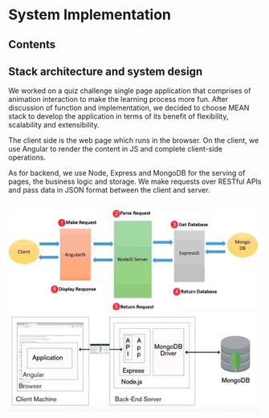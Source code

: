 # System Implementation

## Contents

## Stack architecture and system design

We worked on a quiz challenge single page application that comprises of animation interaction to make the learning process more fun. After discussion of function and implementation, we decided to choose MEAN stack to develop the application in terms of its benefit of flexibility, scalability and extensibility. 

The client side is the web page which runs in the browser. On the client, we use Angular to render the content in JS and complete client-side operations.

As for backend, we use Node, Express and MongoDB for the serving of pages, the business logic and storage. We make requests over RESTful APIs and pass data in JSON format between the client and server.
<br/><br/>
<p float="left">
  <img src="../images/MEAN_stack1.jpeg" width="500" height="200"><img src="../images/MEAN_stack2.jpeg" width="500" height="200">
</p>
<br/><br/>
